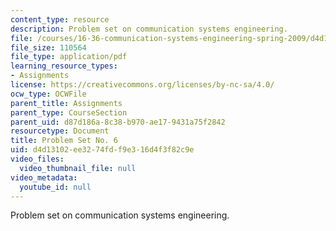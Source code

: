 ```yaml
---
content_type: resource
description: Problem set on communication systems engineering.
file: /courses/16-36-communication-systems-engineering-spring-2009/d4d13102ee3274fdf9e316d4f3f82c9e_MIT16_36s09_assn06.pdf
file_size: 110564
file_type: application/pdf
learning_resource_types:
- Assignments
license: https://creativecommons.org/licenses/by-nc-sa/4.0/
ocw_type: OCWFile
parent_title: Assignments
parent_type: CourseSection
parent_uid: d87d186a-8c38-b970-ae17-9431a75f2842
resourcetype: Document
title: Problem Set No. 6
uid: d4d13102-ee32-74fd-f9e3-16d4f3f82c9e
video_files:
  video_thumbnail_file: null
video_metadata:
  youtube_id: null
---
```

Problem set on communication systems engineering.